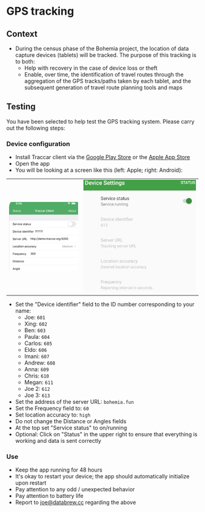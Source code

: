 # GPS tracking

## Context

- During the census phase of the Bohemia project, the location of data capture devices (tablets) will be tracked. The purpose of this tracking is to both:
  - Help with recovery in the case of device loss or theft
  - Enable, over time, the identification of travel routes through the aggregation of the GPS tracks/paths taken by each tablet, and the subsequent generation of travel route planning tools and maps

## Testing

You have been selected to help test the GPS tracking system. Please carry out the following steps:

### Device configuration

- Install Traccar client via the [Google Play Store](https://play.google.com/store/apps/details?id=org.traccar.client) or the [Apple App Store](https://apps.apple.com/us/app/traccar-client/id843156974)
- Open the app
- You will be looking at a screen like this (left: Apple; right: Android):

<table style="width:100%">
  <tr>
    <td><img src="apple.png" /></td>
    <td><img src="android.png" /></td>
  </tr>
</table>

- Set the "Device identifier" field to the ID number corresponding to your name:
  - Joe: `601`
  - Xing: `602`
  - Ben: `603`
  - Paula: `604`
  - Carlos: `605`
  - Eldo: `606`
  - Imani: `607`
  - Andrew: `608`
  - Anna: `609`
  - Chris: `610`
  - Megan: `611`
  - Joe 2: `612`
  - Joe 3: `613`
- Set the address of the server URL: `bohemia.fun`
- Set the Frequency field to: `60`
- Set location accuracy to: `high`
- Do not change the Distance or Angles fields
- At the top set "Service status" to on/running
- Optional: Click on "Status" in the upper right to ensure that everything is working and data is sent correctly

### Use

- Keep the app running for 48 hours
- It's okay to restart your device; the app should automatically initialize upon restart
- Pay attention to any odd / unexpected behavior
- Pay attention to battery life
- Report to joe@databrew.cc regarding the above
